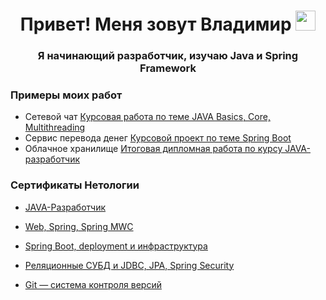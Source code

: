 <h1 align="center">Привет! Меня зовут Владимир</a> 
<img src="https://github.com/blackcater/blackcater/raw/main/images/Hi.gif" height="32"/></h1>
<h3 align="center">Я начинающий разработчик, изучаю Java и Spring Framework</h3>

### Примеры моих работ
- Сетевой чат [Курсовая работа по теме JAVA Basics, Core, Multithreading](https://github.com/Shinjitsu0/ChatProject)
- Сервис перевода денег [Курсовой проект по теме Spring Boot](https://github.com/Shinjitsu0/cardtocardtransferservise)
- Облачное хранилище [Итоговая дипломная работа по курсу JAVA-разработчик](https://github.com/Shinjitsu0/cloudstorage)


### Сертификаты Нетологии

- [JAVA-Разработчик](https://github.com/Shinjitsu0/Shinjitsu0/blob/main/certificate.pdf)

- [Web, Spring, Spring MWC](https://github.com/Shinjitsu0/Shinjitsu0/blob/main/Web%2C%20Spring%20MWC.pdf)

- [Spring Boot, deployment и инфраструктура](https://github.com/Shinjitsu0/Shinjitsu0/blob/main/Spring%20Boot.pdf)

- [Реляционные СУБД и JDBC, JPA, Spring Security](https://github.com/Shinjitsu0/Shinjitsu0/blob/main/Security.pdf)

- [Git — система контроля версий](https://github.com/Shinjitsu0/Shinjitsu0/blob/main/GIT.pdf)
